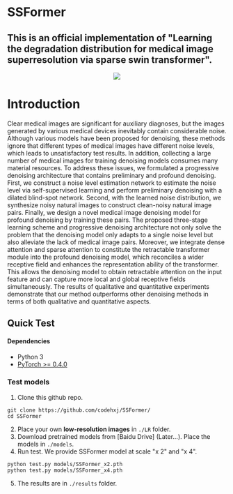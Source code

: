 # SSFormer
##  This is an official implementation of "Learning the degradation distribution for medical image superresolution via sparse swin transformer".

<p align='center'>  
  <img src='./fig/l.png'/>
</p>

# Introduction

Clear medical images are significant for auxiliary diagnoses, but the images generated by various medical devices inevitably contain considerable noise. Although various models have been proposed for denoising, these methods ignore that different types of medical images have different noise levels, which leads to unsatisfactory test results. In addition, collecting a large number of medical images for training denoising models consumes many material resources. To address these issues, we formulated a progressive denoising architecture that contains preliminary and profound denoising. First, we construct a noise level estimation network to estimate the noise level via self-supervised learning and perform preliminary denoising with a dilated blind-spot network. Second, with the learned noise distribution, we synthesize noisy natural images to construct clean-noisy natural image pairs. Finally, we design a novel medical image denoising model for profound denoising by training these pairs. The proposed three-stage learning scheme and progressive denoising architecture not only solve the problem that the denoising model only adapts to a single noise level but also alleviate the lack of medical image pairs. Moreover, we integrate dense attention and sparse attention to constitute the retractable transformer module into the profound denoising model, which reconciles a wider receptive field and enhances the representation ability of the transformer. This allows the denoising model to obtain retractable attention on the input feature and can capture more local and global receptive fields simultaneously. The results of qualitative and quantitative experiments demonstrate that our method outperforms other denoising methods in terms of both qualitative and quantitative aspects.

## Quick Test
#### Dependencies
- Python 3
- [PyTorch >= 0.4.0](https://pytorch.org/)


### Test models
1. Clone this github repo. 
```
git clone https://github.com/codehxj/SSFormer/
cd SSFormer
```
2. Place your own **low-resolution images** in `./LR` folder.  
3. Download pretrained models from [Baidu Drive] (Later...). Place the models in `./models`. 
4. Run test. We provide SSFormer model at scale "x 2" and "x 4".
```
python test.py models/SSFormer_x2.pth
python test.py models/SSFormer_x4.pth
```
5. The results are in `./results` folder.

